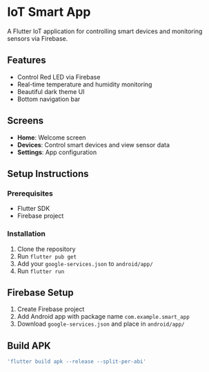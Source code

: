 # IoT Smart App

A Flutter IoT application for controlling smart devices and monitoring sensors via Firebase.

## Features
- Control Red LED via Firebase
- Real-time temperature and humidity monitoring
- Beautiful dark theme UI
- Bottom navigation bar

## Screens
- **Home**: Welcome screen
- **Devices**: Control smart devices and view sensor data
- **Settings**: App configuration

## Setup Instructions

### Prerequisites
- Flutter SDK
- Firebase project

### Installation
1. Clone the repository
2. Run `flutter pub get`
3. Add your `google-services.json` to `android/app/`
4. Run `flutter run`

## Firebase Setup
1. Create Firebase project
2. Add Android app with package name `com.example.smart_app`
3. Download `google-services.json` and place in `android/app/`

## Build APK
```bash
'flutter build apk --release --split-per-abi'